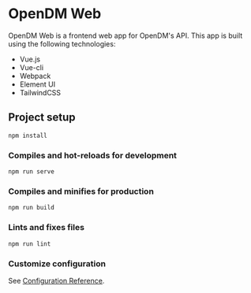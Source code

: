 # OpenDM Web

OpenDM Web is a frontend web app for OpenDM's API. This app is built using the following technologies:

* Vue.js
* Vue-cli
* Webpack
* Element UI
* TailwindCSS

## Project setup
```
npm install
```

### Compiles and hot-reloads for development
```
npm run serve
```

### Compiles and minifies for production
```
npm run build
```

### Lints and fixes files
```
npm run lint
```

### Customize configuration
See [Configuration Reference](https://cli.vuejs.org/config/).
